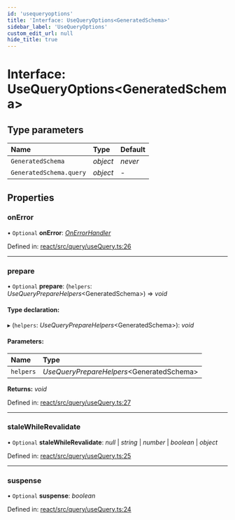 ```yaml
---
id: 'usequeryoptions'
title: 'Interface: UseQueryOptions<GeneratedSchema>'
sidebar_label: 'UseQueryOptions'
custom_edit_url: null
hide_title: true
---
```


# Interface: UseQueryOptions<GeneratedSchema\>

## Type parameters

| Name                    | Type     | Default |
| :---------------------- | :------- | :------ |
| `GeneratedSchema`       | _object_ | _never_ |
| `GeneratedSchema.query` | _object_ | -       |

## Properties

### onError

• `Optional` **onError**: [_OnErrorHandler_](../modules.md#onerrorhandler)

Defined in: [react/src/query/useQuery.ts:26](https://github.com/gqless/gqless/blob/master/packages/react/src/query/useQuery.ts#L26)

---

### prepare

• `Optional` **prepare**: (`helpers`: _UseQueryPrepareHelpers_<GeneratedSchema\>) => _void_

#### Type declaration:

▸ (`helpers`: _UseQueryPrepareHelpers_<GeneratedSchema\>): _void_

#### Parameters:

| Name      | Type                                       |
| :-------- | :----------------------------------------- |
| `helpers` | _UseQueryPrepareHelpers_<GeneratedSchema\> |

**Returns:** _void_

Defined in: [react/src/query/useQuery.ts:27](https://github.com/gqless/gqless/blob/master/packages/react/src/query/useQuery.ts#L27)

---

### staleWhileRevalidate

• `Optional` **staleWhileRevalidate**: _null_ \| _string_ \| _number_ \| _boolean_ \| _object_

Defined in: [react/src/query/useQuery.ts:25](https://github.com/gqless/gqless/blob/master/packages/react/src/query/useQuery.ts#L25)

---

### suspense

• `Optional` **suspense**: _boolean_

Defined in: [react/src/query/useQuery.ts:24](https://github.com/gqless/gqless/blob/master/packages/react/src/query/useQuery.ts#L24)
